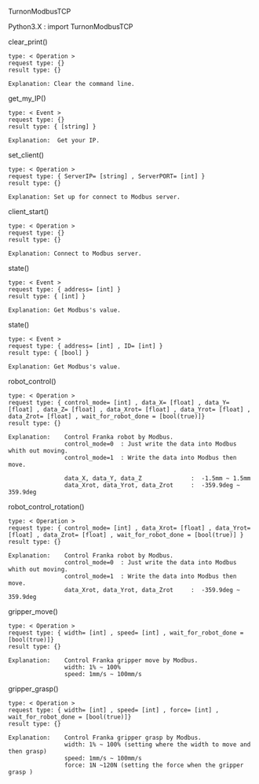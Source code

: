 TurnonModbusTCP



Python3.X :  import TurnonModbusTCP



clear_print()

	type: < Operation >
	request type: {}
	result type: {}

	Explanation: Clear the command line.


get_my_IP()

	type: < Event >
	request type: {}
	result type: { [string] }

	Explanation:  Get your IP.


set_client()

	type: < Operation >
	request type: { ServerIP= [string] , ServerPORT= [int] }
	result type: {}

	Explanation: Set up for connect to Modbus server.


client_start()

	type: < Operation >
	request type: {}
	result type: {}

	Explanation: Connect to Modbus server.


state()

	type: < Event >
	request type: { address= [int] }
	result type: { [int] }

	Explanation: Get Modbus's value.


state()

	type: < Event >
	request type: { address= [int] , ID= [int] }
	result type: { [bool] }

	Explanation: Get Modbus's value.


robot_control()

	type: < Operation >
	request type: { control_mode= [int] , data_X= [float] , data_Y= [float] , data_Z= [float] , data_Xrot= [float] , data_Yrot= [float] , data_Zrot= [float] , wait_for_robot_done = [bool(true)]}
	result type: {}

	Explanation:	Control Franka robot by Modbus.
					control_mode=0  : Just write the data into Modbus whith out moving.
					control_mode=1  : Write the data into Modbus then move.
					
					data_X, data_Y, data_Z				:  -1.5mm ~ 1.5mm
					data_Xrot, data_Yrot, data_Zrot		:  -359.9deg ~ 359.9deg 


robot_control_rotation()

	type: < Operation >
	request type: { control_mode= [int] , data_Xrot= [float] , data_Yrot= [float] , data_Zrot= [float] , wait_for_robot_done = [bool(true)] }
	result type: {}

	Explanation: 	Control Franka robot by Modbus.
					control_mode=0  : Just write the data into Modbus whith out moving.
					control_mode=1  : Write the data into Modbus then move.
					data_Xrot, data_Yrot, data_Zrot		:  -359.9deg ~ 359.9deg
	
	
gripper_move()

	type: < Operation >
	request type: { width= [int] , speed= [int] , wait_for_robot_done = [bool(true)]}
	result type: {}
	
	Explanation: 	Control Franka gripper move by Modbus.
					width: 1% ~ 100%
					speed: 1mm/s ~ 100mm/s


gripper_grasp()

	type: < Operation >
	request type: { width= [int] , speed= [int] , force= [int] , wait_for_robot_done = [bool(true)]}
	result type: {}
	
	Explanation: 	Control Franka gripper grasp by Modbus.
					width: 1% ~ 100% (setting where the width to move and then grasp)
					speed: 1mm/s ~ 100mm/s
					force: 1N ~120N (setting the force when the gripper grasp )












